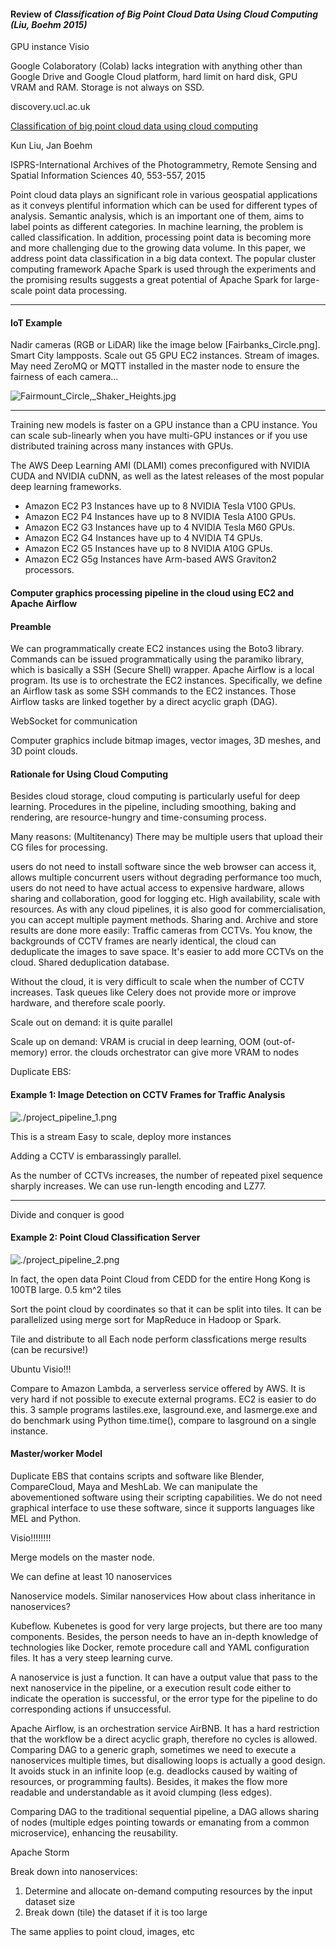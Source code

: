#### Review of *Classification of Big Point Cloud Data Using Cloud Computing (Liu, Boehm 2015)*

GPU instance Visio

Google Colaboratory (Colab) lacks integration with anything other than Google Drive and Google Cloud platform, hard limit on hard disk, GPU VRAM and RAM. Storage is not always on SSD.

discovery.ucl.ac.uk

[Classification of big point cloud data using cloud computing](https://discovery.ucl.ac.uk/id/eprint/1471584/1/isprsarchives-XL-3-W3-553-2015.pdf)

Kun Liu, Jan Boehm

ISPRS-International Archives of the Photogrammetry, Remote Sensing and Spatial Information Sciences 40, 553-557, 2015

Point cloud data plays an significant role in various geospatial applications as it conveys plentiful information which can be used for different types of analysis. Semantic analysis, which is an important one of them, aims to label points as different categories. In machine learning, the problem is called classification. In addition, processing point data is becoming more and more challenging due to the growing data volume. In this paper, we address point data classification in a big data context. The popular cluster computing framework Apache Spark is used through the experiments and the promising results suggests a great potential of Apache Spark for large-scale point data processing.

-------------------------------------------------------------

#### IoT Example
Nadir cameras (RGB or LiDAR) like the image below [Fairbanks_Circle.png]. Smart City lampposts. Scale out G5 GPU EC2 instances. Stream of images. May need ZeroMQ or MQTT installed in the master node to ensure the fairness of each camera...

![Fairmount_Circle,_Shaker_Heights.jpg](Fairmount_Circle,_Shaker_Heights.jpg)

-------------------------------------------------------------
Training new models is faster on a GPU instance than a CPU instance. You can scale sub-linearly when you have multi-GPU instances or if you use distributed training across many instances with GPUs.

The AWS Deep Learning AMI (DLAMI) comes preconfigured with NVIDIA CUDA and NVIDIA cuDNN, as well as the latest releases of the most popular deep learning frameworks.
* Amazon EC2 P3 Instances have up to 8 NVIDIA Tesla V100 GPUs.
* Amazon EC2 P4 Instances have up to 8 NVIDIA Tesla A100 GPUs.
* Amazon EC2 G3 Instances have up to 4 NVIDIA Tesla M60 GPUs.
* Amazon EC2 G4 Instances have up to 4 NVIDIA T4 GPUs.
* Amazon EC2 G5 Instances have up to 8 NVIDIA A10G GPUs.
* Amazon EC2 G5g Instances have Arm-based AWS Graviton2 processors.

#### Computer graphics processing pipeline in the cloud using EC2 and Apache Airflow


#### Preamble
We can programmatically create EC2 instances using the Boto3 library. Commands can be issued programmatically using the paramiko library, which is basically a SSH (Secure Shell) wrapper.
Apache Airflow is a local program. Its use is to orchestrate the EC2 instances. Specifically, we define an Airflow task as some SSH commands to the EC2 instances. Those Airflow tasks are linked together by a direct acyclic graph (DAG).

WebSocket for communication

Computer graphics include bitmap images, vector images, 3D meshes, and 3D point clouds.

#### Rationale for Using Cloud Computing
Besides cloud storage, cloud computing is particularly useful for deep learning. Procedures in the pipeline, including smoothing, baking and rendering, are resource-hungry and time-consuming process.

Many reasons: 
(Multitenancy) There may be multiple users that upload their CG files for processing.

users do not need to install software since the web browser can access it, allows multiple concurrent users without degrading performance too much, users do not need to have actual access to expensive hardware, allows sharing and collaboration, good for logging etc. High availability, scale with resources. As with any cloud pipelines, it is also good for commercialisation, you can accept multiple payment methods.
Sharing and. Archive and store results are done more easily: Traffic cameras from CCTVs. You know, the backgrounds of CCTV frames are nearly identical, the cloud can deduplicate the images to save space. It's easier to add more CCTVs on the cloud. Shared deduplication database.

Without the cloud, it is very difficult to scale when the number of CCTV increases. Task queues like Celery does not provide more or improve hardware, and therefore scale poorly.

Scale out on demand: it is quite parallel

Scale up on demand: VRAM is crucial in deep learning, OOM (out-of-memory) error. the clouds orchestrator can give more VRAM to nodes

Duplicate EBS:

#### Example 1: Image Detection on CCTV Frames for Traffic Analysis
![./project_pipeline_1.png](./project_pipeline_1.png)

This is a stream
Easy to scale, deploy more instances

Adding a CCTV is embarassingly parallel.

As the number of CCTVs increases, the number of repeated pixel sequence sharply increases. We can use run-length encoding and LZ77.

-----------
Divide and conquer is good
#### Example 2: Point Cloud Classification Server
![./project_pipeline_2.png](./project_pipeline_2.png)

In fact, the open data Point Cloud from CEDD for the entire Hong Kong is 100TB large. 0.5 km^2 tiles

Sort the point cloud by coordinates so that it can be split into tiles. It can be parallelized using merge sort for MapReduce in Hadoop or Spark.

Tile and distribute to all
Each node perform classfications
merge results (can be recursive!)

Ubuntu Visio!!!

Compare to Amazon Lambda, a serverless service offered by AWS. It is very hard if not possible to execute external programs. EC2 is easier to do this. 3 sample programs lastiles.exe, lasground.exe, and lasmerge.exe
and do benchmark using Python time.time(), compare to lasground on a single instance.

#### Master/worker Model

Duplicate EBS that contains scripts and software like Blender, CompareCloud, Maya and MeshLab. We can manipulate the abovementioned software using their scripting capabilities. We do not need graphical interface to use these software, since it supports languages like MEL and Python.

Visio!!!!!!!!

Merge models on the master node.

We can define at least 10 nanoservices

Nanoservice models. Similar nanoservices
How about class inheritance in nanoservices?

Kubeflow. Kubenetes is good for very large projects, but there are too many components. Besides, the person needs to have an in-depth knowledge of technologies like Docker, remote procedure call and YAML configuration files. It has a very steep learning curve.

A nanoservice is just a function. It can have a output value that pass to the next nanoservice in the pipeline, or a execution result code either to indicate the operation is successful, or the error type for the pipeline to do corresponding actions if unsuccessful.

Apache Airflow, is an orchestration service AirBNB. It has a hard restriction that the workflow be a direct acyclic graph, therefore no cycles is allowed. Comparing DAG to a generic graph, sometimes we need to execute a nanoservices multiple times, but disallowing loops is actually a good design. It avoids stuck in an infinite loop (e.g. deadlocks caused by waiting of resources, or programming faults). Besides, it makes the flow more readable and understandable as it avoid clumping (less edges).

Comparing DAG to the traditional sequential pipeline, a DAG allows sharing of nodes (multiple edges pointing towards or emanating from a common microservice), enhancing the reusability.

Apache Storm

Break down into nanoservices:
1. Determine and allocate on-demand computing resources by the input dataset size
2. Break down (tile) the dataset if it is too large

The same applies to point cloud, images, etc
